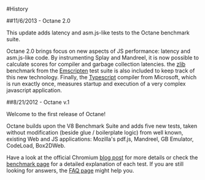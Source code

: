 #History

##11/6/2013 - Octane 2.0

This update adds latency and asm.js-like tests to the Octane benchmark suite.

Octane 2.0 brings focus on new aspects of JS performance: latency and asm.js-like code. By instrumenting Splay and Mandreel, it is now possible to calculate scores for compiler and garbage collection latencies. the [zlib](https://github.com/kripken/emscripten/tree/master/tests/zlib) benchmark from the [Emscripten](https://github.com/kripken/emscripten) test suite is also included to keep track of this new technology. Finally, the [Typescript](http://www.typescriptlang.org/) compiler from Microsoft, which is run exactly once, measures startup and execution of a very complex javascript application.

##8/21/2012 - Octane v.1

Welcome to the first release of Octane!

Octane builds upon the V8 Benchmark Suite and adds five new tests, taken without modification (beside glue / boilerplate logic) from well known, existing Web and JS applications: Mozilla's pdf.js, Mandreel, GB Emulator, CodeLoad, Box2DWeb.

Have a look at the official Chromium [blog post](http://blog.chromium.org/2012/08/octane-javascript-benchmark-suite-for.html) for more details or check the [benchmark page](https://developers.google.com/octane/benchmark) for a detailed explanation of each test. If you are still looking for answers, the [FAQ page](https://developers.google.com/octane/faq) might help you.
